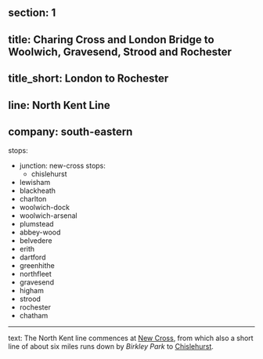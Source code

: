 ﻿section: 1
----
title: Charing Cross and London Bridge to Woolwich, Gravesend, Strood and Rochester
----
title_short: London to Rochester
----
line: North Kent Line
----
company: south-eastern
----
stops:
- junction: new-cross
  stops:
    - chislehurst
- lewisham
- blackheath
- charlton
- woolwich-dock
- woolwich-arsenal
- plumstead
- abbey-wood
- belvedere
- erith
- dartford
- greenhithe
- northfleet
- gravesend
- higham
- strood
- rochester
- chatham
----
text: The North Kent line commences at [New Cross](/stations/new-cross), from which also a short line of about six miles runs down by *Birkley Park* to [Chislehurst](/stations/chislehurst).
